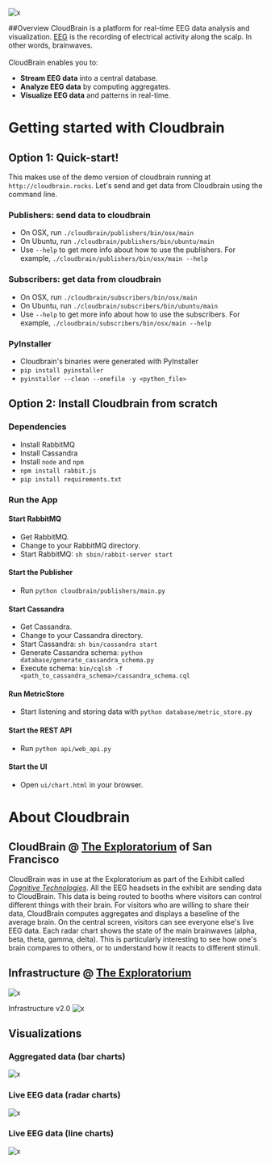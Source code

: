 ![x](https://raw.githubusercontent.com/marionleborgne/cloudbrain/master/cloudbrain/webapp/static/images/cb-logo-low-res.png)

##Overview
CloudBrain is a platform for real-time EEG data analysis and visualization. [EEG](http://en.wikipedia.org/wiki/Electroencephalography) is the recording of electrical activity along the scalp. In other words, brainwaves.
<br>
<br>
CloudBrain enables you to:
- **Stream EEG data** into a central database.
- **Analyze EEG data** by computing aggregates.
- **Visualize EEG data** and patterns in real-time.

# Getting started with Cloudbrain

## Option 1: Quick-start!
This makes use of the demo version of cloudbrain running at `http://cloudbrain.rocks`. Let's send and get data from Cloudbrain using the command line.

### Publishers: send data to cloudbrain
* On OSX, run `./cloudbrain/publishers/bin/osx/main`
* On Ubuntu, run `./cloudbrain/publishers/bin/ubuntu/main`
* Use `--help` to get more info about how to use the publishers. For example, `./cloudbrain/publishers/bin/osx/main --help`

### Subscribers: get data from cloudbrain
* On OSX, run `./cloudbrain/subscribers/bin/osx/main`
* On Ubuntu, run `./cloudbrain/subscribers/bin/ubuntu/main`
* Use `--help` to get more info about how to use the subscribers. For example, `./cloudbrain/subscribers/bin/osx/main --help`

### PyInstaller
* Cloudbrain's binaries were generated with PyInstaller
* `pip install pyinstaller`
* `pyinstaller --clean --onefile -y <python_file>`


## Option 2: Install Cloudbrain from scratch 

### Dependencies 
* Install RabbitMQ
* Install Cassandra
* Install `node` and `npm`
* `npm install rabbit.js`
* `pip install requirements.txt`

### Run the App

#### Start RabbitMQ
* Get RabbitMQ.
* Change to your RabbitMQ directory. 
* Start RabbitMQ: `sh sbin/rabbit-server start`

#### Start the Publisher
* Run `python cloudbrain/publishers/main.py`

#### Start Cassandra
* Get Cassandra.
* Change to your Cassandra directory.
* Start Cassandra: `sh bin/cassandra start`
* Generate Cassandra schema: `python database/generate_cassandra_schema.py`
* Execute schema: `bin/cqlsh -f <path_to_cassandra_schema>/cassandra_schema.cql`


#### Run MetricStore
* Start listening and storing data with `python database/metric_store.py`

#### Start the REST API
* Run `python api/web_api.py`

#### Start the UI
* Open `ui/chart.html` in your browser.

# About Cloudbrain

## CloudBrain @ [The Exploratorium](http://www.exploratorium.edu) of San Francisco
CloudBrain was in use at the Exploratorium as part of the Exhibit called [*Cognitive Technologies*](http://www.exploratorium.edu/press-office/press-releases/new-exhibition-understanding-influencing-brain-activity-opens). 
All the EEG headsets in the exhibit are sending data to CloudBrain. This data is being routed to booths where visitors can control different things with their brain. For visitors who are willing to share their data, CloudBrain computes aggregates and displays a baseline of the average brain. On the central screen, visitors can see everyone else's live EEG data. Each radar chart shows the state of the main brainwaves (alpha, beta, theta, gamma, delta). This is particularly interesting to see how one's brain compares to others, or to understand how it reacts to different stimuli.

## Infrastructure @ [The Exploratorium](http://www.exploratorium.edu/)
![x](https://raw.githubusercontent.com/marionleborgne/cloudbrain/master/exploratorium-exhibit-overview.png)

Infrastructure v2.0 
![x](https://raw.githubusercontent.com/marionleborgne/cloudbrain/master/infra.png)

## Visualizations

### Aggregated data (bar charts)
![x](https://raw.githubusercontent.com/marionleborgne/cloudbrain/master/data-aggregates.png)

### Live EEG data (radar charts)
![x](https://raw.githubusercontent.com/marionleborgne/cloudbrain/master/radar-charts.png)

### Live EEG data (line charts)
![x](https://raw.githubusercontent.com/marionleborgne/cloudbrain/master/timeserie-data.png)

